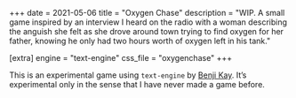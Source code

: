 +++
date = 2021-05-06
title = "Oxygen Chase"
description = "WIP. A small game inspired by an interview I heard on the radio with a woman describing the anguish she felt as she drove around town trying to find oxygen for her father, knowing he only had two hours worth of oxygen left in his tank."

[extra]
engine = "text-engine"
css_file = "oxygenchase"
+++

This is an experimental game using `text-engine` by [Benji Kay](https://github.com/okaybenji/). It’s experimental only in the sense that I have never made a game before.
